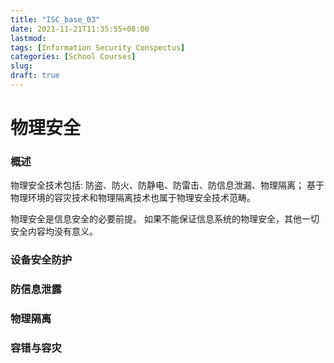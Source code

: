 ```yaml
---
title: "ISC_base_03"
date: 2021-11-21T11:35:55+08:00
lastmod:
tags: [Information Security Conspectus]
categories: [School Courses]
slug:
draft: true
---
```

# 物理安全
### 概述
物理安全技术包括:
防盗、防火、防静电、防雷击、防信息泄漏、物理隔离；
基于物理环境的容灾技术和物理隔离技术也属于物理安全技术范畴。

物理安全是信息安全的必要前提。
如果不能保证信息系统的物理安全，其他一切安全内容均没有意义。

### 设备安全防护	
### 防信息泄露
### 物理隔离	
### 容错与容灾

